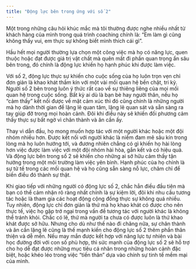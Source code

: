 ```yaml
---
title: "Động lực bên trong ứng với số 2"
---
```

Một trong những câu hỏi khúc mắc mà tôi thường được nghe nhiều nhất từ khách hàng của mình trong quá trình coaching chính là: “Em làm gì cũng không thấy vui, em thực sự không biết mình thích cái gì”.

Hầu hết mọi người thường lựa chọn một công việc mà họ có năng lực, quen thuộc hoặc đạt được giá trị vật chất mà quên mất đi phần quan trọng ẩn sâu bên trong, đó chính là động lực khiến họ hạnh phúc khi được làm việc. 

Với số 2, động lực thực sự khiến cho cuộc sống của họ luôn trọn vẹn chỉ đơn giản là khao khát thầm kín với một vài mối quan hệ bền chặt, tri kỷ. Người số 2 bên trong luôn ý thức rất cao về sự thiêng liêng của mọi mối quan hệ trong cuộc sống. Bất kỳ ai dù là bạn bè hay người thân, nếu họ “cảm thấy” kết nối được về mặt cảm xúc thì đó cũng chính là những người mà họ dành thời gian để lặng lẽ quan tâm, lặng lẽ quan sát và sẵn sàng ra tay giúp đỡ trong mọi hoàn cảnh. Đôi khi điều này sẽ khiến đối phương cảm thấy thực sự bất ngờ vì chân thành và ân cần ấy. 

Thay vì dẫn đầu, họ mong muốn hợp tác với một người khác hoặc một đội nhóm nhiều hơn. Được kết nối với người khác là niềm đam mê sâu kín trong lòng mà họ luôn hướng tới, và đương nhiên chẳng có gì khiến họ hài lòng hơn việc được làm việc với một đội nhóm hài hòa, gắn kết và có hiệu quả. Và động lực bên trong số 2 sẽ khiến cho những ai sở hữu cảm thấy tận hưởng trong một môi trường làm việc yên bình. Hạnh phúc của họ chính là sự tử tế trong các mối quan hệ và họ cũng sẵn sàng nỗ lực, chăm chỉ để biến điều đó thành sự thật. 

Khi giao tiếp với những người có động lực số 2, chắc hẳn điều đầu tiên mà bạn có thể cảm nhận rõ ràng nhất chính là sự kiệm lời, đôi khi nhu cầu tương tác hoặc là tham gia các hoạt động cộng đồng thực sự không quá nhiều. Tuy nhiên, động lực chỉ đơn giản là thứ mà họ khao khát có được cho nên thực tế, việc họ gặp trở ngại trong vấn đề tương tác với người khác là không thể tránh khỏi. Chắc có lẽ, thứ mà người ta chưa có được luôn là thứ khao khát được sở hữu. 
Nhưng cho dù như thế nào đi chăng nữa, sự chân thành và ân cần lặng lẽ cũng là thế mạnh kiến cho động lực số 2 thêm phần thân thiện và dễ mến. Nếu may mắn được kết hợp với năng lực tự nhiên và bài học đường đời với con số phù hợp, thì sức mạnh của động lực số 2 sẽ hỗ trợ cho họ dễ đạt được những mục tiêu cá nhân trong những hoàn cảnh đặc biệt, hoặc khéo léo trong việc “tiến thân” dựa vào chính sự tinh tế mềm mại của mình.
